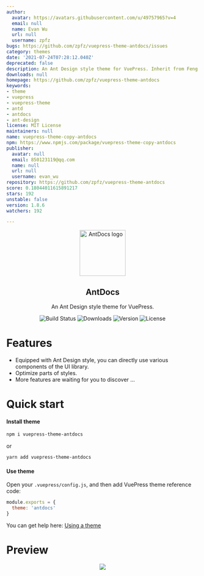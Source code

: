 ```yaml
---
author:
  avatar: https://avatars.githubusercontent.com/u/49757965?v=4
  email: null
  name: Evan Wu
  url: null
  username: zpfz
bugs: https://github.com/zpfz/vuepress-theme-antdocs/issues
category: themes
date: '2021-07-24T07:28:12.040Z'
deprecated: false
description: An Ant Design style theme for VuePress. Inherit from Feng L.H.
downloads: null
homepage: https://github.com/zpfz/vuepress-theme-antdocs
keywords:
- theme
- vuepress
- vuepress-theme
- antd
- antdocs
- ant-design
license: MIT License
maintainers: null
name: vuepress-theme-copy-antdocs
npm: https://www.npmjs.com/package/vuepress-theme-copy-antdocs
publisher:
  avatar: null
  email: 850123119@qq.com
  name: null
  url: null
  username: evan_wu
repository: https://github.com/zpfz/vuepress-theme-antdocs
score: 0.18044011615891217
stars: 192
unstable: false
version: 1.8.6
watchers: 192

---
```


<p align="center"><a href="https://github.com/zpfz/vuepress-theme-antdocs" target="_blank" rel="nofollow"><img width="120" src="https://s2.ax1x.com/2020/02/27/3aIcDK.png" alt="AntDocs logo"></a></p>

<h2 align="center">AntDocs</h2>

<p align="center">An Ant Design style theme for VuePress.</p>

<p align="center">
  <img src="https://img.shields.io/badge/build-passing-brightgreen?style=flat-square" alt="Build Status">
  <img src="https://img.shields.io/npm/dt/vuepress-theme-antdocs?style=flat-square&color=red" alt="Downloads">
  <img src="https://img.shields.io/github/package-json/v/zpfz/vuepress-theme-antdocs?style=flat-square" alt="Version">
  <img src="https://img.shields.io/github/license/zpfz/vuepress-theme-antdocs?style=flat-square" alt="License">
</p>

# Features
- Equipped with Ant Design style, you can directly use various components of the UI library.
- Optimize parts of styles.
- More features are waiting for you to discover ...

# Quick start

#### Install theme

```sh
npm i vuepress-theme-antdocs
```
or
```sh
yarn add vuepress-theme-antdocs
```

#### Use theme  

Open your `.vuepress/config.js`, and then add VuePress theme reference code:
```js
module.exports = {
  theme: 'antdocs'
}
```
You can get help here: [Using a theme](https://vuepress.vuejs.org/theme/using-a-theme.html#theme-shorthand)

# Preview

<p align="center"><img src="https://s2.ax1x.com/2020/02/28/3B3lOf.png"/></p>